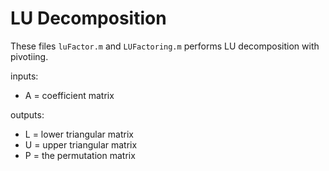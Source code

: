 # LU Decomposition

These files `luFactor.m` and `LUFactoring.m` performs LU decomposition with pivotiing.

inputs:
-	A = coefficient matrix

outputs:
- 	L = lower triangular matrix
- 	U = upper triangular matrix
-	P = the permutation matrix

